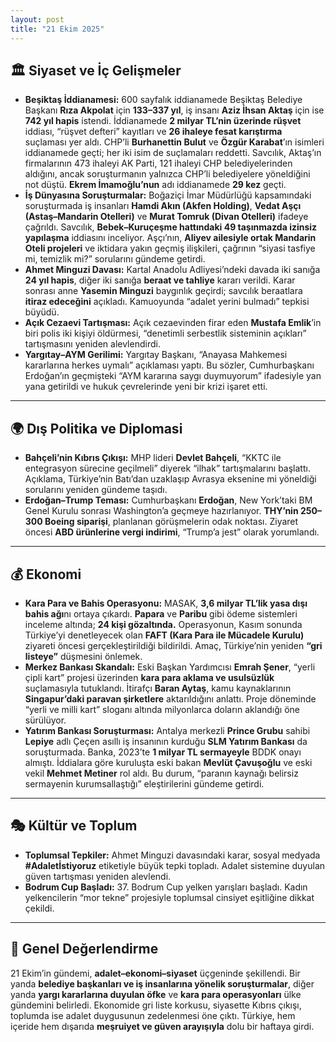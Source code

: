 ```yaml
---
layout: post
title: "21 Ekim 2025"
---
```


## 🏛️ Siyaset ve İç Gelişmeler

* **Beşiktaş İddianamesi:** 600 sayfalık iddianamede Beşiktaş Belediye Başkanı **Rıza Akpolat** için **133–337 yıl**, iş insanı **Aziz İhsan Aktaş** için ise **742 yıl hapis** istendi. İddianamede **2 milyar TL’nin üzerinde rüşvet** iddiası, “rüşvet defteri” kayıtları ve **26 ihaleye fesat karıştırma** suçlaması yer aldı. CHP’li **Burhanettin Bulut** ve **Özgür Karabat**’ın isimleri iddianamede geçti; her iki isim de suçlamaları reddetti. Savcılık, Aktaş’ın firmalarının 473 ihaleyi AK Parti, 121 ihaleyi CHP belediyelerinden aldığını, ancak soruşturmanın yalnızca CHP’li belediyelere yöneldiğini not düştü. **Ekrem İmamoğlu’nun** adı iddianamede **29 kez** geçti.
* **İş Dünyasına Soruşturmalar:** Boğaziçi İmar Müdürlüğü kapsamındaki soruşturmada iş insanları **Hamdi Akın (Akfen Holding)**, **Vedat Aşçı (Astaş–Mandarin Otelleri)** ve **Murat Tomruk (Divan Otelleri)** ifadeye çağrıldı. Savcılık, **Bebek–Kuruçeşme hattındaki 49 taşınmazda izinsiz yapılaşma** iddiasını inceliyor. Aşçı’nın, **Aliyev ailesiyle ortak Mandarin Oteli projeleri** ve iktidara yakın geçmiş ilişkileri, çağrının “siyasi tasfiye mi, temizlik mi?” sorularını gündeme getirdi.
* **Ahmet Minguzi Davası:** Kartal Anadolu Adliyesi’ndeki davada iki sanığa **24 yıl hapis**, diğer iki sanığa **beraat ve tahliye** kararı verildi. Karar sonrası anne **Yasemin Minguzi** baygınlık geçirdi; savcılık beraatlara **itiraz edeceğini** açıkladı. Kamuoyunda “adalet yerini bulmadı” tepkisi büyüdü.
* **Açık Cezaevi Tartışması:** Açık cezaevinden firar eden **Mustafa Emlik**’in biri polis iki kişiyi öldürmesi, “denetimli serbestlik sisteminin açıkları” tartışmasını yeniden alevlendirdi.
* **Yargıtay–AYM Gerilimi:** Yargıtay Başkanı, “Anayasa Mahkemesi kararlarına herkes uymalı” açıklaması yaptı. Bu sözler, Cumhurbaşkanı Erdoğan’ın geçmişteki “AYM kararına saygı duymuyorum” ifadesiyle yan yana getirildi ve hukuk çevrelerinde yeni bir krizi işaret etti.

---

## 🌍 Dış Politika ve Diplomasi

* **Bahçeli’nin Kıbrıs Çıkışı:** MHP lideri **Devlet Bahçeli**, “KKTC ile entegrasyon sürecine geçilmeli” diyerek “ilhak” tartışmalarını başlattı. Açıklama, Türkiye’nin Batı’dan uzaklaşıp Avrasya eksenine mi yöneldiği sorularını yeniden gündeme taşıdı.
* **Erdoğan–Trump Teması:** Cumhurbaşkanı **Erdoğan**, New York’taki BM Genel Kurulu sonrası Washington’a geçmeye hazırlanıyor. **THY’nin 250–300 Boeing siparişi**, planlanan görüşmelerin odak noktası. Ziyaret öncesi **ABD ürünlerine vergi indirimi**, “Trump’a jest” olarak yorumlandı.

---

## 💰 Ekonomi

* **Kara Para ve Bahis Operasyonu:** MASAK, **3,6 milyar TL’lik yasa dışı bahis ağı**nı ortaya çıkardı. **Papara** ve **Paribu** gibi ödeme sistemleri inceleme altında; **24 kişi gözaltında.** Operasyonun, Kasım sonunda Türkiye’yi denetleyecek olan **FAFT (Kara Para ile Mücadele Kurulu)** ziyareti öncesi gerçekleştirildiği bildirildi. Amaç, Türkiye’nin yeniden **“gri listeye”** düşmesini önlemek.
* **Merkez Bankası Skandalı:** Eski Başkan Yardımcısı **Emrah Şener**, “yerli çipli kart” projesi üzerinden **kara para aklama ve usulsüzlük** suçlamasıyla tutuklandı. İtirafçı **Baran Aytaş**, kamu kaynaklarının **Singapur’daki paravan şirketlere** aktarıldığını anlattı. Proje döneminde “yerli ve milli kart” sloganı altında milyonlarca doların aklandığı öne sürülüyor.
* **Yatırım Bankası Soruşturması:** Antalya merkezli **Prince Grubu** sahibi **Lepiye** adlı Çeçen asıllı iş insanının kurduğu **SLM Yatırım Bankası** da soruşturmada. Banka, 2023’te **1 milyar TL sermayeyle** BDDK onayı almıştı. İddialara göre kuruluşta eski bakan **Mevlüt Çavuşoğlu** ve eski vekil **Mehmet Metiner** rol aldı. Bu durum, “paranın kaynağı belirsiz sermayenin kurumsallaştığı” eleştirilerini gündeme getirdi.

---

## 🎭 Kültür ve Toplum

* **Toplumsal Tepkiler:** Ahmet Minguzi davasındaki karar, sosyal medyada **#Adaletİstiyoruz** etiketiyle büyük tepki topladı. Adalet sistemine duyulan güven tartışması yeniden alevlendi.
* **Bodrum Cup Başladı:** 37. Bodrum Cup yelken yarışları başladı. Kadın yelkencilerin “mor tekne” projesiyle toplumsal cinsiyet eşitliğine dikkat çekildi.

---

## 📌 Genel Değerlendirme

21 Ekim’in gündemi, **adalet–ekonomi–siyaset** üçgeninde şekillendi. Bir yanda **belediye başkanları ve iş insanlarına yönelik soruşturmalar**, diğer yanda **yargı kararlarına duyulan öfke** ve **kara para operasyonları** ülke gündemini belirledi. Ekonomide gri liste korkusu, siyasette Kıbrıs çıkışı, toplumda ise adalet duygusunun zedelenmesi öne çıktı. Türkiye, hem içeride hem dışarıda **meşruiyet ve güven arayışıyla** dolu bir haftaya girdi.
